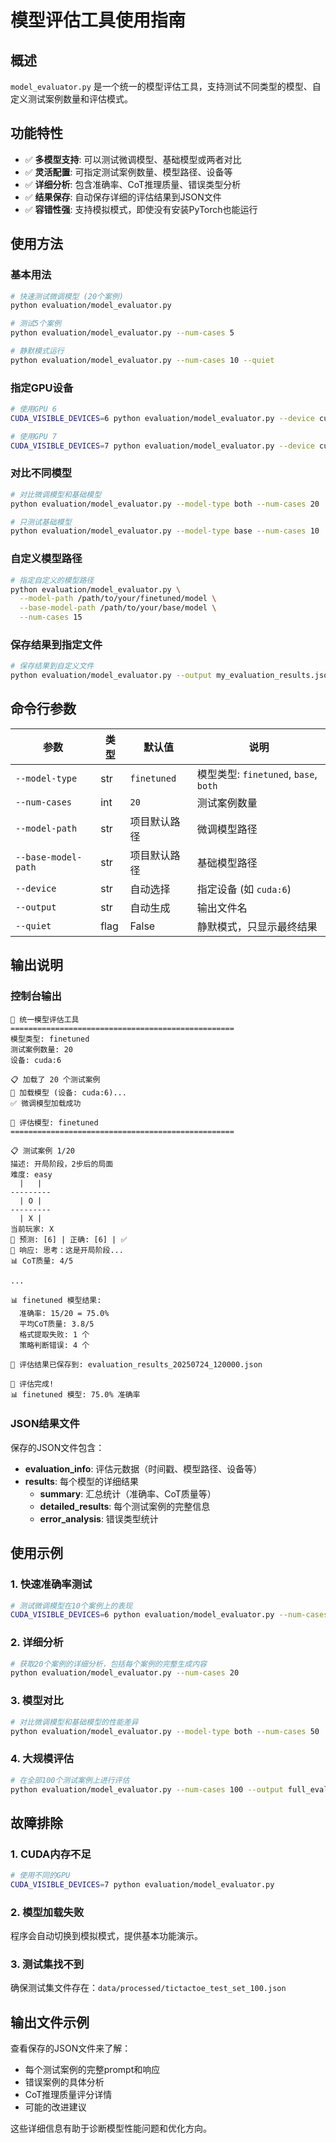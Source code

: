 # 模型评估工具使用指南

## 概述

`model_evaluator.py` 是一个统一的模型评估工具，支持测试不同类型的模型、自定义测试案例数量和评估模式。

## 功能特性

- ✅ **多模型支持**: 可以测试微调模型、基础模型或两者对比
- ✅ **灵活配置**: 可指定测试案例数量、模型路径、设备等
- ✅ **详细分析**: 包含准确率、CoT推理质量、错误类型分析
- ✅ **结果保存**: 自动保存详细的评估结果到JSON文件
- ✅ **容错性强**: 支持模拟模式，即使没有安装PyTorch也能运行

## 使用方法

### 基本用法

```bash
# 快速测试微调模型 (20个案例)
python evaluation/model_evaluator.py

# 测试5个案例
python evaluation/model_evaluator.py --num-cases 5

# 静默模式运行
python evaluation/model_evaluator.py --num-cases 10 --quiet
```

### 指定GPU设备

```bash
# 使用GPU 6
CUDA_VISIBLE_DEVICES=6 python evaluation/model_evaluator.py --device cuda:6

# 使用GPU 7
CUDA_VISIBLE_DEVICES=7 python evaluation/model_evaluator.py --device cuda:7
```

### 对比不同模型

```bash
# 对比微调模型和基础模型
python evaluation/model_evaluator.py --model-type both --num-cases 20

# 只测试基础模型
python evaluation/model_evaluator.py --model-type base --num-cases 10
```

### 自定义模型路径

```bash
# 指定自定义的模型路径
python evaluation/model_evaluator.py \
  --model-path /path/to/your/finetuned/model \
  --base-model-path /path/to/your/base/model \
  --num-cases 15
```

### 保存结果到指定文件

```bash
# 保存结果到自定义文件
python evaluation/model_evaluator.py --output my_evaluation_results.json
```

## 命令行参数

| 参数 | 类型 | 默认值 | 说明 |
|------|------|--------|------|
| `--model-type` | str | `finetuned` | 模型类型: `finetuned`, `base`, `both` |
| `--num-cases` | int | `20` | 测试案例数量 |
| `--model-path` | str | 项目默认路径 | 微调模型路径 |
| `--base-model-path` | str | 项目默认路径 | 基础模型路径 |
| `--device` | str | 自动选择 | 指定设备 (如 `cuda:6`) |
| `--output` | str | 自动生成 | 输出文件名 |
| `--quiet` | flag | False | 静默模式，只显示最终结果 |

## 输出说明

### 控制台输出

```
🎯 统一模型评估工具
==================================================
模型类型: finetuned
测试案例数量: 20
设备: cuda:6

📋 加载了 20 个测试案例
🔄 加载模型 (设备: cuda:6)...
✅ 微调模型加载成功

🎯 评估模型: finetuned
==================================================

📋 测试案例 1/20
描述: 开局阶段，2步后的局面
难度: easy
  |   |  
---------
  | O |  
---------
  | X |  
当前玩家: X
🎯 预测: [6] | 正确: [6] | ✅
📝 响应: 思考：这是开局阶段...
📊 CoT质量: 4/5

...

📊 finetuned 模型结果:
  准确率: 15/20 = 75.0%
  平均CoT质量: 3.8/5
  格式提取失败: 1 个
  策略判断错误: 4 个

💾 评估结果已保存到: evaluation_results_20250724_120000.json

🎉 评估完成!
📊 finetuned 模型: 75.0% 准确率
```

### JSON结果文件

保存的JSON文件包含：

- **evaluation_info**: 评估元数据（时间戳、模型路径、设备等）
- **results**: 每个模型的详细结果
  - **summary**: 汇总统计（准确率、CoT质量等）
  - **detailed_results**: 每个测试案例的完整信息
  - **error_analysis**: 错误类型统计

## 使用示例

### 1. 快速准确率测试

```bash
# 测试微调模型在10个案例上的表现
CUDA_VISIBLE_DEVICES=6 python evaluation/model_evaluator.py --num-cases 10 --quiet
```

### 2. 详细分析

```bash
# 获取20个案例的详细分析，包括每个案例的完整生成内容
python evaluation/model_evaluator.py --num-cases 20
```

### 3. 模型对比

```bash
# 对比微调模型和基础模型的性能差异
python evaluation/model_evaluator.py --model-type both --num-cases 50
```

### 4. 大规模评估

```bash
# 在全部100个测试案例上进行评估
python evaluation/model_evaluator.py --num-cases 100 --output full_evaluation.json
```

## 故障排除

### 1. CUDA内存不足

```bash
# 使用不同的GPU
CUDA_VISIBLE_DEVICES=7 python evaluation/model_evaluator.py
```

### 2. 模型加载失败

程序会自动切换到模拟模式，提供基本功能演示。

### 3. 测试集找不到

确保测试集文件存在：`data/processed/tictactoe_test_set_100.json`

## 输出文件示例

查看保存的JSON文件来了解：
- 每个测试案例的完整prompt和响应
- 错误案例的具体分析
- CoT推理质量评分详情
- 可能的改进建议

这些详细信息有助于诊断模型性能问题和优化方向。

